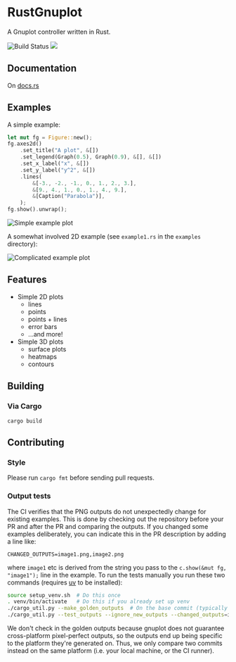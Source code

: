 # RustGnuplot

A Gnuplot controller written in Rust.

![Build Status](https://github.com/SiegeLord/RustGnuplot/actions/workflows/continuous-integration.yml/badge.svg)
[![](https://img.shields.io/crates/v/gnuplot.svg)](https://crates.io/crates/gnuplot)

## Documentation

On [docs.rs](https://docs.rs/gnuplot/latest/gnuplot/)

## Examples

A simple example:

```rust
let mut fg = Figure::new();
fg.axes2d()
	.set_title("A plot", &[])
	.set_legend(Graph(0.5), Graph(0.9), &[], &[])
	.set_x_label("x", &[])
	.set_y_label("y^2", &[])
	.lines(
		&[-3., -2., -1., 0., 1., 2., 3.],
		&[9., 4., 1., 0., 1., 4., 9.],
		&[Caption("Parabola")],
	);
fg.show().unwrap();
```

![Simple example plot](doc/fg.readme_example.png)

A somewhat involved 2D example (see `example1.rs` in the `examples` directory):

![Complicated example plot](doc/fg1.1.png)

## Features

* Simple 2D plots
	* lines
	* points
	* points + lines
	* error bars
	* ...and more!
* Simple 3D plots
	* surface plots
	* heatmaps
	* contours

## Building

### Via Cargo

```
cargo build
```

## Contributing

### Style

Please run `cargo fmt` before sending pull requests.

### Output tests

The CI verifies that the PNG outputs do not unexpectedly change for existing
examples. This is done by checking out the repository before your PR and after
the PR and comparing the outputs. If you changed some examples deliberately,
you can indicate this in the PR description by adding a line like:

```
CHANGED_OUTPUTS=image1.png,image2.png
```

where `image1` etc is derived from the string you pass to the `c.show(&mut fg,
"image1");` line in the example. To run the tests manually you run these two
commands (requires [uv](https://github.com/astral-sh/uv) to be installed):

```bash
source setup_venv.sh  # Do this once
. venv/bin/activate   # Do this if you already set up venv
./cargo_util.py --make_golden_outputs  # On the base commit (typically master)
./cargo_util.py --test_outputs --ignore_new_outputs --changed_outputs=image1.png,image2.png  # With your changes applied
```

We don't check in the golden outputs because gnuplot does not guarantee
cross-platform pixel-perfect outputs, so the outputs end up being specific to
the platform they're generated on. Thus, we only compare two commits instead on
the same platform (i.e. your local machine, or the CI runner).
